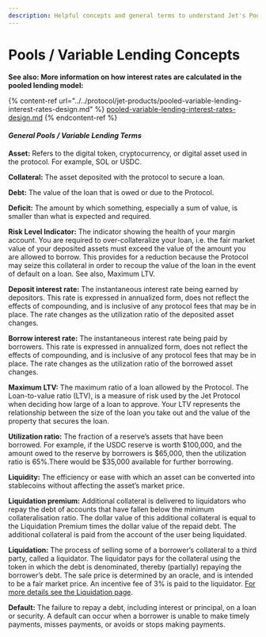 ```yaml
---
description: Helpful concepts and general terms to understand Jet's Pools application.
---
```


# Pools / Variable Lending Concepts

**See also: More information on how interest rates are calculated in the pooled lending model:**

{% content-ref url="../../protocol/jet-products/pooled-variable-lending-interest-rates-design.md" %}
[pooled-variable-lending-interest-rates-design.md](../../protocol/jet-products/pooled-variable-lending-interest-rates-design.md)
{% endcontent-ref %}

#### _General Pools / Variable Lending Terms_

**Asset:** Refers to the digital token, cryptocurrency, or digital asset used in the protocol. For example, SOL or USDC.

**Collateral:** The asset deposited with the protocol to secure a loan.

**Debt:** The value of the loan that is owed or due to the Protocol.

**Deficit:** The amount by which something, especially a sum of value, is smaller than what is expected and required.

**Risk Level Indicator:** The indicator showing the health of your margin account. You are required to over-collateralize your loan, i.e. the fair market value of your deposited assets must exceed the value of the amount you are allowed to borrow. This provides for a reduction because the Protocol may seize this collateral in order to recoup the value of the loan in the event of default on a loan. See also, Maximum LTV.

**Deposit interest rate:** The instantaneous interest rate being earned by depositors. This rate is expressed in annualized form, does not reflect the effects of compounding, and is inclusive of any protocol fees that may be in place. The rate changes as the utilization ratio of the deposited asset changes.

**Borrow interest rate:** The instantaneous interest rate being paid by borrowers. This rate is expressed in annualized form, does not reflect the effects of compounding, and is inclusive of any protocol fees that may be in place. The rate changes as the utilization ratio of the borrowed asset changes.

**Maximum LTV:** The maximum ratio of a loan allowed by the Protocol. The Loan-to-value ratio (LTV), is a measure of risk used by the Jet Protocol when deciding how large of a loan to approve. Your LTV represents the relationship between the size of the loan you take out and the value of the property that secures the loan.&#x20;

**Utilization ratio:** The fraction of a reserve’s assets that have been borrowed. For example, if the USDC reserve is worth $100,000, and the amount owed to the reserve by borrowers is $65,000, then the utilization ratio is 65%.There would be $35,000 available for further borrowing.

**Liquidity:** The efficiency or ease with which an asset can be converted into stablecoins without affecting the asset’s market price.

**Liquidation premium:** Additional collateral is delivered to liquidators who repay the debt of accounts that have fallen below the minimum collateralisation ratio. The dollar value of this additional collateral is equal to the Liquidation Premium times the dollar value of the repaid debt. The additional collateral is paid from the account of the user being liquidated.

**Liquidation:** The process of selling some of a borrower’s collateral to a third party, called a liquidator. The liquidator pays for the collateral using the token in which the debt is denominated, thereby (partially) repaying the borrower’s debt. The sale price is determined by an oracle, and is intended to be a fair market price. An incentive fee of 3% is paid to the liquidator. [For more details see the Liquidation page](../../protocol/liquidation.md).

**Default:** The failure to repay a debt, including interest or principal, on a loan or security. A default can occur when a borrower is unable to make timely payments, misses payments, or avoids or stops making payments.
